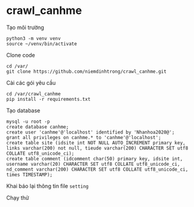 # crawl_canhme

Tạo môi trường 

```
python3 -m venv venv
source ~/venv/bin/activate
```

Clone code

```
cd /var/
git clone https://github.com/niemdinhtrong/crawl_canhme.git
```

Cài các gói yêu cầu

```
cd /var/crawl_canhme
pip install -r requirements.txt
```

Tạo database

```
mysql -u root -p
create database canhme;
create user 'canhme'@'localhost' identified by 'Nhanhoa2020@';
grant all privileges on canhme.* to 'canhme'@'localhost';
create table site (idsite int NOT NULL AUTO_INCREMENT primary key, links varchar(200) not null, tieude varchar(200) CHARACTER SET utf8 COLLATE utf8_unicode_ci);
create table comment (idcomment char(50) primary key, idsite int, username varchar(20) CHARACTER SET utf8 COLLATE utf8_unicode_ci, nd_comment varchar(200) CHARACTER SET utf8 COLLATE utf8_unicode_ci, times TIMESTAMP);
```

Khai báo lại thông tin file `setting`

Chạy thử

```
